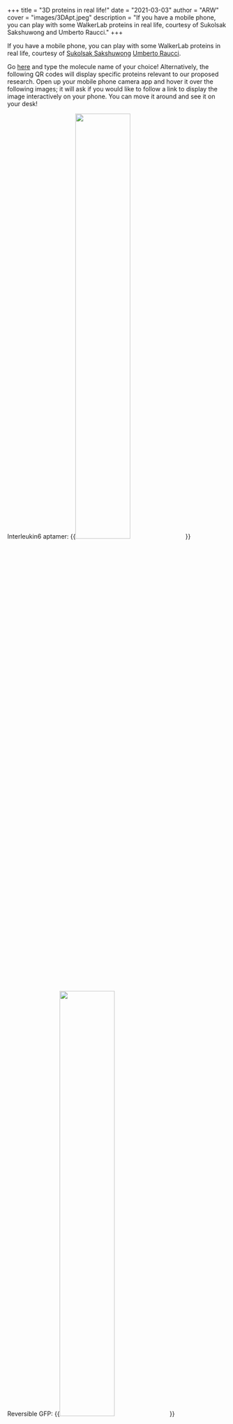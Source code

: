 +++
title = "3D proteins in real life!"
date = "2021-03-03"
author = "ARW"
cover = "images/3DApt.jpeg"
description = "If you have a mobile phone, you can play with some WalkerLab proteins in real life, courtesy of Sukolsak Sakshuwong and Umberto Raucci."
+++


If you have a mobile phone, you can play with some WalkerLab proteins in real life, courtesy of [Sukolsak Sakshuwong](https://sukolsak.com) [Umberto Raucci](https://orcid.org/0000-0002-8219-224X). 

Go [here](https://stanford.edu/~sukolsak/ar/) and type the molecule name of your choice! Alternatively, the following QR codes will display specific proteins relevant to our proposed research. Open up your mobile phone camera app and hover it over the following images; it will ask if you would like to follow a link to display the image interactively on your phone. You can move it around and see it on your desk! 

Interleukin6 aptamer: {{<image src="/images/IL6SQR.png" style="width: 50%">}}

<br>
<br>

Reversible GFP: {{<image src="/images/rsEGFP2QR.png" style="width: 50%">}}

<br>
<br>

RNA Polymerase II: {{<image src="/images/3HOYQR.png" style="width: 50%">}}
